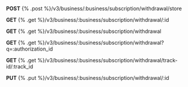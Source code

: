 **POST** {% .post %}/v3/business/:business/subscription/withdrawal/store


**GET** {% .get %}/v3/business/:business/subscription/withdrawal/:id


**GET** {% .get %}/v3/business/:business/subscription/withdrawal


**GET** {% .get %}/v3/business/:business/subscription/withdrawal?q=:authorization_id


**GET** {% .get %}/v3/business/:business/subscription/withdrawal/track-id/:track_id


**PUT** {% .put %}/v3/business/:business/subscription/withdrawal/:id

